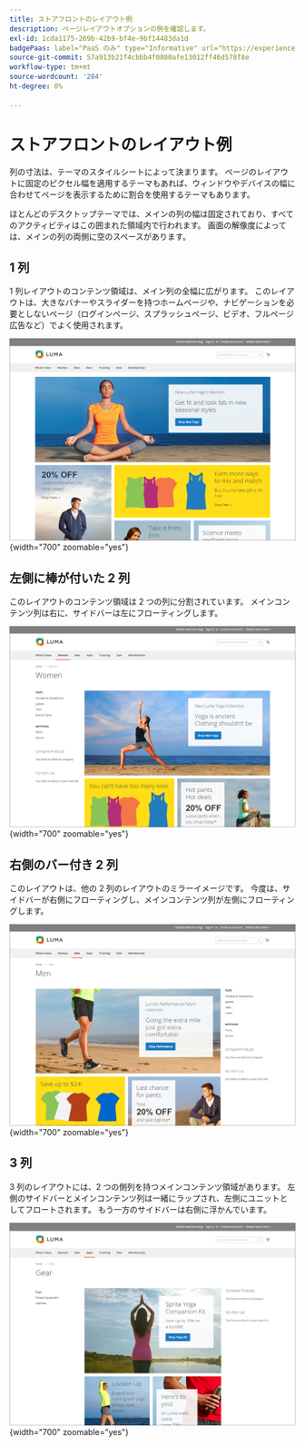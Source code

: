 ```yaml
---
title: ストアフロントのレイアウト例
description: ページレイアウトオプションの例を確認します。
exl-id: 1cda1175-269b-42b9-bf4e-9bf14483da1d
badgePaas: label="PaaS のみ" type="Informative" url="https://experienceleague.adobe.com/ja/docs/commerce/user-guides/product-solutions" tooltip="Adobe Commerce on Cloud プロジェクト（Adobeが管理する PaaS インフラストラクチャ）およびオンプレミスプロジェクトにのみ適用されます。"
source-git-commit: 57a913b21f4cbbb4f0800afe13012ff46d578f8e
workflow-type: tm+mt
source-wordcount: '284'
ht-degree: 0%

---
```


# ストアフロントのレイアウト例

列の寸法は、テーマのスタイルシートによって決まります。 ページのレイアウトに固定のピクセル幅を適用するテーマもあれば、ウィンドウやデバイスの幅に合わせてページを表示するために割合を使用するテーマもあります。

ほとんどのデスクトップテーマでは、メインの列の幅は固定されており、すべてのアクティビティはこの囲まれた領域内で行われます。 画面の解像度によっては、メインの列の両側に空のスペースがあります。

## 1 列

1 列レイアウトのコンテンツ領域は、メイン列の全幅に広がります。 このレイアウトは、大きなバナーやスライダーを持つホームページや、ナビゲーションを必要としないページ（ログインページ、スプラッシュページ、ビデオ、フルページ広告など）でよく使用されます。

![1 列レイアウトの例 ](./assets/page-layout-1-col.png){width="700" zoomable="yes"}

## 左側に棒が付いた 2 列

このレイアウトのコンテンツ領域は 2 つの列に分割されています。 メインコンテンツ列は右に、サイドバーは左にフローティングします。

![ 左側に棒が付いた 2 つの列の例 ](./assets/page-layout-2-col-left-bar.png){width="700" zoomable="yes"}

## 右側のバー付き 2 列

このレイアウトは、他の 2 列のレイアウトのミラーイメージです。 今度は、サイドバーが右側にフローティングし、メインコンテンツ列が左側にフローティングします。

![ 右バーのある 2 列の例 ](./assets/page-layout-2-col-right-bar.png){width="700" zoomable="yes"}

## 3 列

3 列のレイアウトには、2 つの側列を持つメインコンテンツ領域があります。 左側のサイドバーとメインコンテンツ列は一緒にラップされ、左側にユニットとしてフロートされます。 もう一方のサイドバーは右側に浮かんでいます。

![3 列の例 ](./assets/page-layout-3-col.png){width="700" zoomable="yes"}
